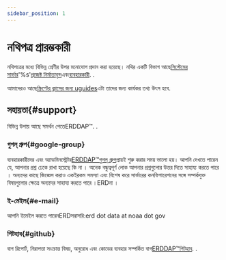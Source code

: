 ```yaml
---
sidebar_position: 1
---
```


# নথিপত্র প্রারম্ভকারী

নথিপত্রের মধ্যে বিভিন্ন শ্রেণীর উপর মনোযোগ প্রদান করা হয়েছে। নথির একটি বিভাগ আছে[সিস্টেমের সার্ভার](/docs/category/server-administration/)'%s'[প্রজেক্ট নির্মাতাবৃন্দ](/docs/category/contributing/)এবং[ব্যবহারকারী](/docs/category/user/). .

আমাদেরও আছে[স্ক্রিপ্টের ক্লাসের জন্য uguides](/docs/dokka/)এটা তাদের জন্য কার্যকর তথ্য উৎস হবে.

## সহায়তা{#support} 
বিভিন্ন উপায় আছে সমর্থন পেতেERDDAP™. .
### গুগল্ গ্রুপ{#google-group} 
ব্যবহারকারীদের এবং অ্যাডমিনস্ট্রেটর[ERDDAP™গুগল্ গ্রুপ](https://groups.google.com/g/erddap)প্রায়ই শুরু করার সময় ভালো হয়। আপনি দেখতে পারেন যে, আপনার প্রশ্ন ঢেকে রাখা হয়েছে কি না । অনেক বন্ধুত্বপূর্ণ লোক আপনার প্রশ্নগুলোর উত্তর দিতে সাহায্য করতে পারে । অন্যদের কাছে জিজ্ঞেস করাও একইরকম সমস্যা এবং বিশেষ করে সার্ভারের কনফিগারেশনের সঙ্গে সম্পর্কযুক্ত বিষয়গুলোর ক্ষেত্রে অন্যদের সাহায্য করতে পারে ।ERDনা ।
### ই-মেইল{#e-mail} 
আপনি ইমেইল করতে পারেনERDসরাসরি:erd dot data at noaa dot gov
### গিটহাব{#github} 
বাগ রিপোর্ট, নিরাপত্তা সংক্রান্ত বিষয়, অনুরোধ এবং কোডের ব্যবহার সম্পর্কিত বাগ[ERDDAP™গিটহাব](https://github.com/ERDDAP/erddap/). .
